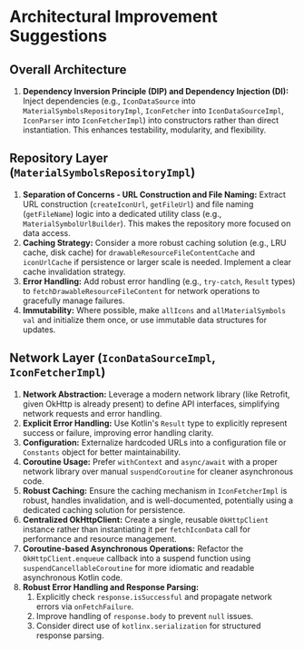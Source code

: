# Architectural Improvement Suggestions

## Overall Architecture

1. **Dependency Inversion Principle (DIP) and Dependency Injection (DI):** Inject dependencies (e.g., `IconDataSource` into `MaterialSymbolsRepositoryImpl`, `IconFetcher` into `IconDataSourceImpl`, `IconParser` into `IconFetcherImpl`) into constructors rather than direct instantiation. This enhances testability, modularity, and flexibility.

## Repository Layer (`MaterialSymbolsRepositoryImpl`)

1. **Separation of Concerns - URL Construction and File Naming:** Extract URL construction (`createIconUrl`, `getFileUrl`) and file naming (`getFileName`) logic into a dedicated utility class (e.g., `MaterialSymbolUrlBuilder`). This makes the repository more focused on data access.
2. **Caching Strategy:** Consider a more robust caching solution (e.g., LRU cache, disk cache) for `drawableResourceFileContentCache` and `iconUrlCache` if persistence or larger scale is needed. Implement a clear cache invalidation strategy.
3. **Error Handling:** Add robust error handling (e.g., `try-catch`, `Result` types) to `fetchDrawableResourceFileContent` for network operations to gracefully manage failures.
4. **Immutability:** Where possible, make `allIcons` and `allMaterialSymbols` `val` and initialize them once, or use immutable data structures for updates.

## Network Layer (`IconDataSourceImpl`, `IconFetcherImpl`)

1. **Network Abstraction:** Leverage a modern network library (like Retrofit, given OkHttp is already present) to define API interfaces, simplifying network requests and error handling.
2. **Explicit Error Handling:** Use Kotlin's `Result` type to explicitly represent success or failure, improving error handling clarity.
3. **Configuration:** Externalize hardcoded URLs into a configuration file or `Constants` object for better maintainability.
4. **Coroutine Usage:** Prefer `withContext` and `async/await` with a proper network library over manual `suspendCoroutine` for cleaner asynchronous code.
5. **Robust Caching:** Ensure the caching mechanism in `IconFetcherImpl` is robust, handles invalidation, and is well-documented, potentially using a dedicated caching solution for persistence.
6. **Centralized OkHttpClient:** Create a single, reusable `OkHttpClient` instance rather than instantiating it per `fetchIconData` call for performance and resource management.
7. **Coroutine-based Asynchronous Operations:** Refactor the `OkHttpClient.enqueue` callback into a suspend function using `suspendCancellableCoroutine` for more idiomatic and readable asynchronous Kotlin code.
8. **Robust Error Handling and Response Parsing:**
   1. Explicitly check `response.isSuccessful` and propagate network errors via `onFetchFailure`.
   2. Improve handling of `response.body` to prevent `null` issues.
   3. Consider direct use of `kotlinx.serialization` for structured response parsing.
